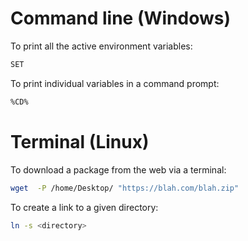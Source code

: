 # Command line (Windows)

To print all the active environment variables:

```sh
SET
```

To print individual variables in a command prompt:

```sh
%CD%
```

# Terminal (Linux)

To download a package from the web via a terminal:

```sh
wget  -P /home/Desktop/ "https://blah.com/blah.zip"
```

To create a link to a given directory:

```sh
ln -s <directory>
```
